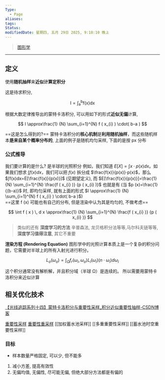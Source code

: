 ```yaml
---
Type:
  - Page
aliases: 
tags: 
Status: 
modifiedDate: 星期四, 五月 29日 2025, 9:18:10 晚上
---
```


> [图形学](图形学.md)

---

## 定义

使用**随机抽样**来**近似计算定积分**

这是待求积分, 

$$
\mathrm{I=\int_a^b f(x)dx}
$$

根据大数定律推导出的蒙特卡洛积分, 可以用如下的形式**近似无偏**计算, 

$$
I \approx\frac{1} {N} \sum_{i=1}^{N} f ( x_{i} ) \cdot( b-a )
$$

==这是怎么得到的?==
蒙特卡洛积分的**核心机制**是**利用随机抽样**，而这些随机样本**是来自某个概率分布的**, 上面的例子是随机均匀采样, 下面的是按 px 分布

### 公式推导

我们要计算的是什么? 是半球的光照积分
例如，我们知道 $E[X]=∫x⋅p(x)dx$。如果我们想求 $∫f(x)dx$，我们可以把 $f(x)$ 拆分成 $\frac{f(x)}{p(x)}​⋅p(x)$，那么 $∫f(x)dx=E[\frac{f(x)}{p(x)}​]$ (见期望定义), 而 $E[\frac{f(x)}{p(x)}​]=\frac{1} {N} \sum_{i=1}^{N} \frac{f ( x_{i} )} {p ( x_{i} )}$
也就是有 (当 $p (x)=\frac{1}{(b-a)}$ 时, 即均匀采样, 就有上面的形式 $I \approx\frac{1} {N} \sum_{i=1}^{N} f ( x_{i} ) \cdot( b-a )$)  
==这里 f (x) 可能也有自己的分布, 但是渲染中认为其是均匀的, 不做考虑==

$$
\int f ( x ) \, d x \approx\frac{1} {N} \sum_{i=1}^{N} \frac{f ( x_{i} )} {p ( x_{i} )}
$$

> 类似的还有 **深度学习的方法** 辛普森法, 龙贝格积分法等等,马尔科夫链等等, **深度学习值得注意**, 其它不重要

**渲染方程 (Rendering Equation)** 图形学中的光照计算本质上是一个复杂的积分问题，它需要对半球上的所有入射光进行积分。

$$
L_{o} ( \omega_{o} )=\int_{\Omega} f_{r} ( \omega_{i}, \omega_{o} ) L_{i} ( \omega_{i} ) ( n \cdot\omega_{i} ) d \omega_{i}
$$

这个积分通常没有解析解，并且积分域（半球 Ω）是连续的。
所以需要用蒙特卡洛积分来近似计算

## 相关优化技术

[【光线追踪系列十四】蒙特卡洛积分与重要性采样_积分近似重要性抽样-CSDN博客](https://blog.csdn.net/qq_35312463/article/details/116754314)  

[重要性采样](重要性采样.md)
[重要性重采样](重要性重采样.md)
[[加权蓄水池采样]]
[[多重重要性采样]]
[[蓄水池时空重要性采样]]

### 目标

- 样本数量严格固定, 可以少, 但不能多
1. 减小方差, 提高有效性
2. 无偏均值, 无偏性, 尽可能无偏, 但绝大部分方法都是有偏的
